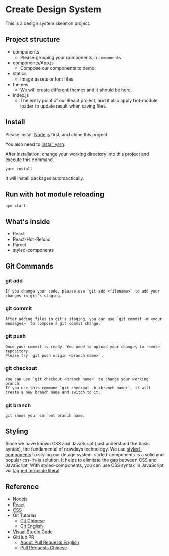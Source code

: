 # Create Design System

This is a design system skeleton project.


## Project structure


* components
    * Please grouping your components in `components`
* components/App.js
    * Compose our components to demo.
* statics
    * Image assets or font files
* themes
    * We will create different themes and it should be here.
* index.js
    * The entry point of our React project, and it also apply hot-module loader to  update result when saving files.

## Install

Please install [Node.js](https://nodejs.org/en/) first, and clone this project.

You also need to [install yarn](https://yarnpkg.com/en/docs/install).

After installation, change your working directory into this project and execute this command.

```
yarn install
```

It will install packages automactically.

## Run with hot module reloading

```
npm start
```

## What's inside

* React
* React-Hot-Reload
* Parcel
* styled-components

## Git Commands

### git add
    If you change your code, please use `git add <filename>` to add your changes in git's staging.

### git commit
    After adding files in git's staging, you can use `git commit -m <your messages>` to compose a git commit change.

### git push
    Once your commit is ready. You need to upload your changes to remote repository.
    Please try `git push origin <branch name>`.

### git checkout
    You can use `git checkout <branch name>` to change your working branch.
    If you use this command `git checkout -b <branch name>`, it will create a new branch name and switch to it.

### git branch
    git shows your current branch name.



## Styling ##

Since we have known CSS and JavaScript (just understand the basic syntax), the fundamental of nowdays technology.
We use [styled-components](https://www.styled-components.com) to styling our design system.
styled-components is a solid and popular css-in-js solution. It helps to elimitate the gap between CSS and JavaScript.
With styled-components, you can use CSS syntax in JavaScript via [tagged template literal](https://developer.mozilla.org/en-US/docs/Web/JavaScript/Reference/Template_literals#Tagged_templates).







## Reference

* [Nodejs](https://nodejs.org/en/)
* [React](https://reactjs.org/docs/getting-started.html)
* [CSS](https://developer.mozilla.org/zh-TW/docs/Web/CSS)
* Git Tutorial
    * [Git Chinese](https://backlog.com/git-tutorial/tw/intro/intro2_1.html)
    * [Git English](https://www.atlassian.com/git/tutorials)
* [Visual Studio Code](https://code.visualstudio.com)
* GitHub PR
    * [About Pull Requests English](https://help.github.com/en/articles/about-pull-requests)
    * [Pull Requests Chinese](https://gitbook.tw/chapters/github/pull-request.html)
